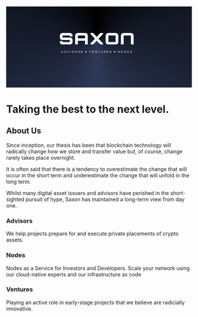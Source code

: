 ![Saxon](../images/saxon.png)      

# Taking the best to the next level.             

## About Us

Since inception, our thesis has been that blockchain technology will radically change how we store and transfer value but, of course, change rarely takes place overnight.

It is often said that there is a tendency to overestimate the change that will occur in the short term and underestimate the change that will unfold in the long term.

Whilst many digital asset issuers and advisors have perished in the short-sighted pursuit of hype, Saxon has maintained a long-term view from day one.

### Advisors

We help projects prepare for and execute private placements of crypto assets.


### Nodes

Nodes as a Service for Investors and Developers. Scale your network using our cloud-native experts and our infrastructure as code


### Ventures

Playing an active role in early-stage projects that we believe are radicially innovative.
